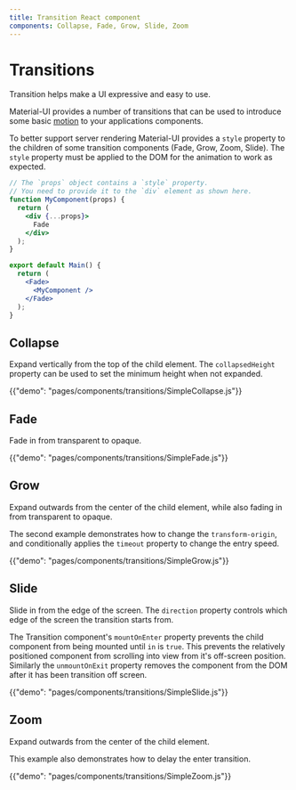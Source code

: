 ```yaml
---
title: Transition React component
components: Collapse, Fade, Grow, Slide, Zoom
---
```


# Transitions

<p class="description">Transition helps make a UI expressive and easy to use.</p>

Material-UI provides a number of transitions that can be used to introduce some basic
[motion](https://material.io/design/motion/)
to your applications components.

To better support server rendering Material-UI provides a `style` property
to the children of some transition components (Fade, Grow, Zoom, Slide).
The `style` property must be applied to the DOM for the animation to work as expected.

```jsx
// The `props` object contains a `style` property.
// You need to provide it to the `div` element as shown here.
function MyComponent(props) {
  return (
    <div {...props}>
      Fade
    </div>
  );
}

export default Main() {
  return (
    <Fade>
      <MyComponent />
    </Fade>
  );
}
```

## Collapse

Expand vertically from the top of the child element.
The `collapsedHeight` property can be used to set the minimum height when not expanded.

{{"demo": "pages/components/transitions/SimpleCollapse.js"}}

## Fade

Fade in from transparent to opaque.

{{"demo": "pages/components/transitions/SimpleFade.js"}}

## Grow

Expand outwards from the center of the child element, while also fading in
from transparent to opaque.

The second example demonstrates how to change the `transform-origin`, and conditionally applies
the `timeout` property to change the entry speed.

{{"demo": "pages/components/transitions/SimpleGrow.js"}}

## Slide

Slide in from the edge of the screen.
The `direction` property controls which edge of the screen the transition starts from.

The Transition component's  `mountOnEnter` property prevents the child component from being mounted
until `in` is `true`. This prevents the relatively positioned component from scrolling into view
from it's off-screen position. Similarly the `unmountOnExit` property removes the component
from the DOM after it has been transition off screen.

{{"demo": "pages/components/transitions/SimpleSlide.js"}}

## Zoom

Expand outwards from the center of the child element.

This example also demonstrates how to delay the enter transition.

{{"demo": "pages/components/transitions/SimpleZoom.js"}}
